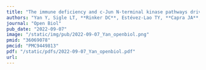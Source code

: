 ```yaml
---
title: "The immune deficiency and c-Jun N-terminal kinase pathways drive the functional integration of the immune and circulatory systems of mosquitoes"
authors: "Yan Y, Sigle LT, **Rinker DC**, Estévez-Lao TY, **Capra JA**, Hillyer JF."
journal: "Open Biol"
pub_date: "2022-09-07"
image: "/static/img/pub/2022-09-07_Yan_openbiol.png"
pmid: "36069078"
pmcid: "PMC9449813"
pdf: "/static/pdfs/2022-09-07_Yan_openbiol.pdf"
url: 
---
```

